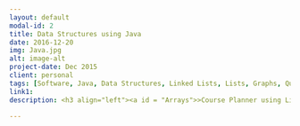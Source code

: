 ```yaml
---
layout: default
modal-id: 2
title: Data Structures using Java
date: 2016-12-20
img: Java.jpg
alt: image-alt
project-date: Dec 2015
client: personal
tags: [Software, Java, Data Structures, Linked Lists, Lists, Graphs, Queues, Heaps, Hash Tables, Stacks, Trees, Binary Trees, Search Algorithms, Sorting, Quick sort, Merge sort, bubble sort, Time complexity, space complexity, Coding, Debugging, Red black trees, Eclipse, Netbeans, Text Editor, Atom]
link1:
description: <h3 align="left"><a id = "Arrays">>Course Planner using Lists</a></h3> <p class="text-justify">The course planner is designed using list/array data structure where students can record the courses they want to take in order of preference. A course contains general information such as course name, course code, course section, instructor, etc. The planner should be able to record a total of 50 courses. The program provides the ability to add courses, remove courses, get courses, print the planner, Filter courses, search courses, backup planner and obtain the size of the planner. <p style="text-align:left;"><a href="http://htmlpreview.github.io/?https://raw.githubusercontent.com/radrajith/Data-Structures-in-Java/master/hw%231/Assignment%20Requirements/hw1(4).html">Couser Planner Project Requirements</a> <p style="text-align:left;"><a href="https://github.com/radrajith/Data-Structures-in-Java/tree/master/hw%231/src/hw1">Course Planner Project Source Code</a></p><hr class="star-primary"><h3 align="left"><a id = "LinkedLists">>Train Car Manager using Double Linked List</a></h3><img src="img/portfolio/datastructures/hw2.PNG"></img><p class="text-justify">Designed train car manager for a commercial train, modelled using a Double-Linked List data structure. Train car manager consists of a chain of train cars, each of which contains a product load. A product load has a weight, a value, and can be dangerous or safe. The train car manager will be able to add and remove cars from the train, set the product load for each car, and determine useful properties of the train, such as it's length, weight, total value, and whether it contains any dangerous product loads. All the properties completes in O(1) time complexity. <p style="text-align:left;"><a href="http://htmlpreview.github.io/?https://raw.githubusercontent.com/radrajith/Data-Structures-in-Java/master/hw%232/Assignment%20Requirements/hw2(8).html">Train Car Manager Project Requirements</a><p style="text-align:left;"><a href="https://github.com/radrajith/Data-Structures-in-Java/tree/master/hw%232/src">Train Car Manager Project Source Code</a><hr class="star-primary"><h3 align="left"><a id = "Stacks">>Code Tracer to return Big-Oh order of complexity using Stacks</a></h3><img src="img/portfolio/datastructures/hw3.PNG"></img><p class="text-justify">Most programming languages are organized as structured blocks of statements, with some blocks nested within others. Functions, which are examples of such blocks, execute statements and other blocks contained within the them. Similarly, flow control strucutres, such as for and while loops, are blocks which can be executed several times subject to some condition. The Python programming language is an example of a language which follows this principle, and is even flexible enough to allow functions to be nested within functions!. <p>A code tracer program is designed which takes the name of a Python file containing a single function and outputs the Big-Oh order of complexity of that function. BlockStack class is implemented to determine the complexity of blocks with nested blocks, and use the rules of Big-Oh complexity to determine the total complexity for the function.<p style="text-align:left;"><a href="http://htmlpreview.github.io/?https://raw.githubusercontent.com/radrajith/Data-Structures-in-Java/master/hw%233/Assignment%20requirements/hw3(4).html">Code Tracer Project Requirements</a><p style="text-align:left;"><a href="https://github.com/radrajith/Data-Structures-in-Java/tree/master/hw%233/src">Code Tracer Source Code</a><hr class="star-primary"><h3 align="left"><a id = "Queues">>Network of routers simulator using Queues</a></h3><img src="img/portfolio/datastructures/hw4.PNG"></img><p class="text-justify">Imitating a simple network of routers by writing a simulator using Queues. In the field of networking, information is packed into a single entity called a packet. A packet contains the sender's information, and also extra overhead bits that describes certain properties of the packet. Some of these bits are used to determine the path it takes to maneuver through the network. Packets travel through routers across the network, until they have arrived to their specified destination.<p style="text-align:left;"><a href="http://htmlpreview.github.io/?https://raw.githubusercontent.com/radrajith/Data-Structures-in-Java/master/hw%234_with_gui/Assignment%20requirements/hw4(6).html">Router Project Requirements Link</a><p style="text-align:left;"><a href="https://github.com/radrajith/Data-Structures-in-Java/tree/master/hw%234_with_gui/src">Router Project Source Code</a><hr class="star-primary"><h3 align="left"><a id = "BinaryTrees">>Build a shell/Bash terminal using Binary trees</a></h3><img src="img/portfolio/datastructures/hw5.PNG"></img><p class="text-justify">Modeling a file system using a ternary (3-child) tree data structure. In most operating systems, files are stored in directories. These directories may contain other directories along with files. In addition to a file system, an OS typically also provides a shell, which is an interface allowing you to run programs and move through the file system.<img src="img/portfolio/datastructures/hw5_2.jpg"></img><p style="text-align:left;"><a href="http://htmlpreview.github.io/?https://raw.githubusercontent.com/radrajith/Data-Structures-in-Java/master/hw%235_EC/Assignment%20requirement/hw5(4).html">Binary Trees Project Requirements</a><p style="text-align:left;"><a href="https://github.com/radrajith/Data-Structures-in-Java/tree/master/hw%235_EC/src">Binary Trees Project Source Code</a><hr class="star-primary"><h3 align="left"><a id = "HashTable">>Create a Auction site with Ebay listing data using Hash Table</a></h3><p class="text-justify">Designing the Auction site data base using Hash Table Data structure. A very basic array can store information without a problem, but is inefficient when we are constantly storing and searching for data. The table is created to increase the efficiency and avoid such problems. Tables store data using a tuple <Key, Value>. Ideally, this will reduce the algorithm to O(1). For this project, real auction data from ebay is utilized. The data will be in the form of an XML file. The program will read this xml file and build a hash table based on the data. <p style="text-align:left;"><a href="http://htmlpreview.github.io/?https://raw.githubusercontent.com/radrajith/Data-Structures-in-Java/master/hw%236_with_gui/Assignment%20Requirement/hw6(10).html">Auction site Project Requirements Link</a><p style="text-align:left;"><a href="https://github.com/radrajith/Data-Structures-in-Java/tree/master/hw%236_with_gui/src">Aution site Project Source Code</a><hr class="star-primary"><h3 align="left"><a id="Graph">>Simplified version of Google's PageRank Algorithm using Graphs</a></h3><img src="img/portfolio/datastructures/hw7.PNG"></img><p class="text-justify">Implemented a directed graph of WebPage objects by reading pages.txt and links.txt. Once the graph is constructed, the program will run a basic search engine that prompts the user to enter a keyword. The program will then perform the PageRank algorithm, and display the pages to the user in tabular form sorted by descending PageRank.<p style="text-align:left;"><a href="http://htmlpreview.github.io/?https://raw.githubusercontent.com/radrajith/Data-Structures-in-Java/master/hw%237_with_gui/Assignment%20Requirement/hw7(4).html">PageRank Project Requirements</a><p style="text-align:left;"><a href="https://github.com/radrajith/Data-Structures-in-Java/tree/master/hw%237_with_gui/src">PageRank Project Source Code</a>

---
```

